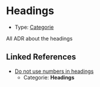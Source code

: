 # Headings

* Type: [Categorie](categorie.md)

All ADR about the headings

## Linked References

* [Do not use numbers in headings](../adr/0002-do-not-use-numbers-in-headings.md)
  * Categorie: **Headings**
